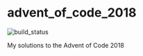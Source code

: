 # advent_of_code_2018
![build_status](https://travis-ci.org/etrexel/advent_of_code_2018.svg?branch=master)

My solutions to the Advent of Code 2018
